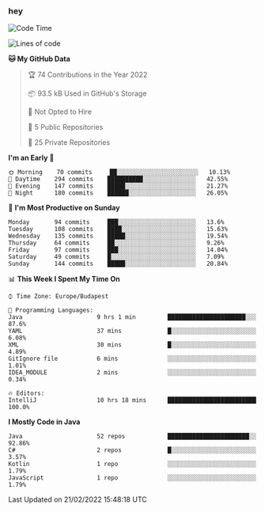 ### hey

<!--START_SECTION:waka-->
![Code Time](http://img.shields.io/badge/Code%20Time-566%20hrs%2042%20mins-blue)

![Lines of code](https://img.shields.io/badge/From%20Hello%20World%20I%27ve%20Written-444%20Thousand%20lines%20of%20code-blue)

**🐱 My GitHub Data** 

> 🏆 74 Contributions in the Year 2022
 > 
> 📦 93.5 kB Used in GitHub's Storage 
 > 
> 🚫 Not Opted to Hire
 > 
> 📜 5 Public Repositories 
 > 
> 🔑 25 Private Repositories  
 > 
**I'm an Early 🐤** 

```text
🌞 Morning    70 commits     ██░░░░░░░░░░░░░░░░░░░░░░░   10.13% 
🌆 Daytime    294 commits    ██████████░░░░░░░░░░░░░░░   42.55% 
🌃 Evening    147 commits    █████░░░░░░░░░░░░░░░░░░░░   21.27% 
🌙 Night      180 commits    ██████░░░░░░░░░░░░░░░░░░░   26.05%

```
📅 **I'm Most Productive on Sunday** 

```text
Monday       94 commits     ███░░░░░░░░░░░░░░░░░░░░░░   13.6% 
Tuesday      108 commits    ████░░░░░░░░░░░░░░░░░░░░░   15.63% 
Wednesday    135 commits    █████░░░░░░░░░░░░░░░░░░░░   19.54% 
Thursday     64 commits     ██░░░░░░░░░░░░░░░░░░░░░░░   9.26% 
Friday       97 commits     ███░░░░░░░░░░░░░░░░░░░░░░   14.04% 
Saturday     49 commits     █░░░░░░░░░░░░░░░░░░░░░░░░   7.09% 
Sunday       144 commits    █████░░░░░░░░░░░░░░░░░░░░   20.84%

```


📊 **This Week I Spent My Time On** 

```text
⌚︎ Time Zone: Europe/Budapest

💬 Programming Languages: 
Java                     9 hrs 1 min         ██████████████████████░░░   87.6% 
YAML                     37 mins             █░░░░░░░░░░░░░░░░░░░░░░░░   6.08% 
XML                      30 mins             █░░░░░░░░░░░░░░░░░░░░░░░░   4.89% 
GitIgnore file           6 mins              ░░░░░░░░░░░░░░░░░░░░░░░░░   1.01% 
IDEA_MODULE              2 mins              ░░░░░░░░░░░░░░░░░░░░░░░░░   0.34%

🔥 Editors: 
IntelliJ                 10 hrs 18 mins      █████████████████████████   100.0%

```

**I Mostly Code in Java** 

```text
Java                     52 repos            ███████████████████████░░   92.86% 
C#                       2 repos             █░░░░░░░░░░░░░░░░░░░░░░░░   3.57% 
Kotlin                   1 repo              ░░░░░░░░░░░░░░░░░░░░░░░░░   1.79% 
JavaScript               1 repo              ░░░░░░░░░░░░░░░░░░░░░░░░░   1.79%

```



 Last Updated on 21/02/2022 15:48:18 UTC
<!--END_SECTION:waka-->
